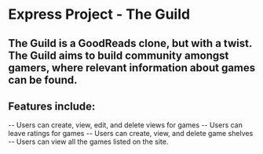 # Express Project - The Guild

## The Guild is a GoodReads clone, but with a twist.  The Guild aims to build community amongst gamers, where relevant information about games can be found.
## Features include:
  -- Users can create, view, edit, and delete views for games
  -- Users can leave ratings for games
  -- Users can create, view, and delete game shelves
  -- Users can view all the games listed on the site.

